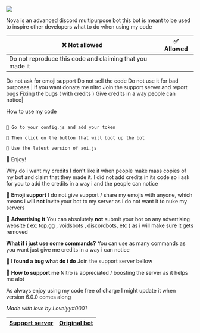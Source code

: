 ![](https://images-ext-1.discordapp.net/external/0Ac3DQAV_GKBjx1iGL8z1DX56S5G9RJk-80F06Oc8YU/%3Fsize%3D4096/https/cdn.discordapp.com/avatars/957196693298896906/6d4863ea4d00e775d4ba3d35d2ad3211.png?width=421&height=421)

Nova is an advanced discord multipurpose bot
this bot is meant to be used to inspire other developers
what to do when using my code

| ❌ Not allowed | ✅ Allowed |
| --- | ----------- |
|Do not reproduce this code and claiming that you made it
Do not ask for emoji support
Do not sell the code
Do not use it for bad purposes |
If you want donate me nitro Join the support server and report bugs Fixing the bugs ( with credits ) Give credits in a way people can notice|



How to use my code 

```

🔹 Go to your config.js and add your token

🔹 Then click on the button that will boot up the bot

🔹 Use the latest version of aoi.js
```

🔹 Enjoy!

Why do i want my credits
I don't like it when people make mass copies of my bot and claim that they made it. I did not add credits in its code so i ask for you to add the credits in a way i and the people can notice

🔹 __Emoji support__
I do not give support / share my emojis with anyone, which means i will **not** invite your bot to my server as i do not want it to nuke my servers

🔹 __Advertising it__
You can absolutely **not** submit your bot on any advertising website ( ex: top.gg , voidsbots , discordbots, etc ) as i will make sure it gets removed

__What if i just use some commands?__
You can use as many commands as you want just give me credits in a way i can notice

🔹 __I found a bug what do i do__
Join the support server bellow

🔹 __How to support me__
Nitro is appreciated / boosting the server as it helps me alot

As always enjoy using my code free of charge
I might update it when version 6.0.0 comes along 

*Made with love by Lovelyy#0001*

|[Support server](https://discord.gg/AyCWGr4zj6)|[Original bot](https://discord.com/api/oauth2/authorize?client_id=957196693298896906&permissions=1479549643895&scope=bot%20applications.commands)
|---|---|
